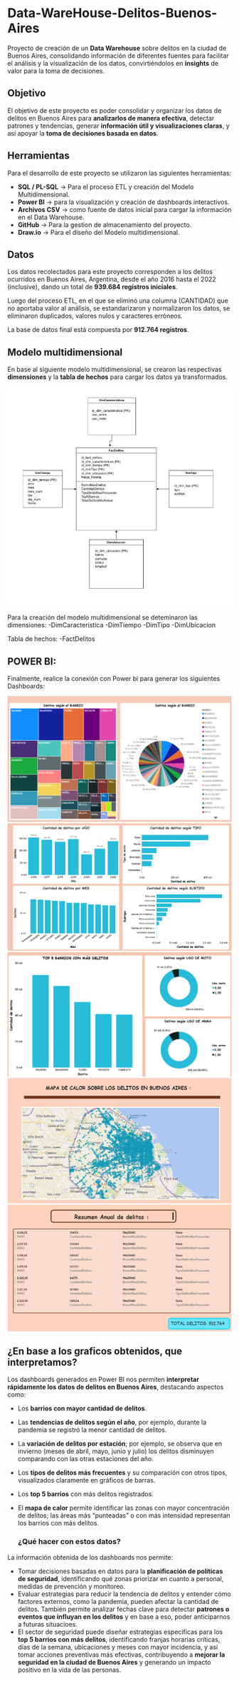 # Data-WareHouse-Delitos-Buenos-Aires

Proyecto de creación de un **Data Warehouse** sobre delitos en la ciudad de Buenos Aires, consolidando información de diferentes fuentes para facilitar el análisis y la visualización de los datos, convirtiéndolos en **insights** de valor para la toma de decisiones.


## Objetivo
El objetivo de este proyecto es poder consolidar y organizar los datos de delitos en Buenos Aires para **analizarlos de manera efectiva**, detectar patrones y tendencias, generar **información útil y visualizaciones claras**, y así apoyar la **toma de decisiones basada en datos**.

## Herramientas
Para el desarrollo de este proyecto se utilizaron las siguientes herramientas:

- **SQL / PL-SQL** → Para el proceso ETL y creación del Modelo Multidimensional.
- **Power BI** → para la visualización y creación de dashboards interactivos.  
- **Archivos CSV** → como fuente de datos inicial para cargar la información en el Data Warehouse.  
- **GitHub** → Para la gestion de almacenamiento del proyecto.
- **Draw.io** →  Para el diseño del Modelo multidimensional.


## Datos
Los datos recolectados para este proyecto corresponden a los delitos ocurridos en Buenos Aires, Argentina, desde el año 2016 hasta el 2022 (inclusive), dando un total de **939.684 registros iniciales**.  

Luego del proceso ETL, en el que se eliminó una columna (CANTIDAD) que no aportaba valor al análisis, se estandarizaron y normalizaron los datos, se eliminaron duplicados, valores nulos y caracteres erróneos.  

La base de datos final está compuesta por **912.764 registros**.

## Modelo multidimensional

En base al siguiente modelo multidimensional, se crearon las respectivas **dimensiones** y la **tabla de hechos** para cargar los datos ya transformados.

![Modelo multidimensional](MODELO_MULTIDIMENSIONAL/MODELO_ESTRELLA_V2.png)



Para la creación del modelo multidimensional se deteminaron las dimensiones: 
  -DimCaracteristica 
  -DimTiempo
  -DimTipo
  -DimUbicacion

Tabla de hechos:
  -FactDelitos

## POWER BI: 

Finalmente, realice la conexión con Power bi para generar los siguientes Dashboards:


![Dashboard_1](Power_bi_2/dashboards/DASHBOARD_1.png)
![Dashboard_2](Power_bi_2/dashboards/DASHBOARD_2.png)
![Dashboard_3](Power_bi_2/dashboards/DASHBOARD_3.png)
![Dashboard_4](Power_bi_2/dashboards/DASHBOARD_4.png)
![Dashboard_5](Power_bi_2/dashboards/DASHBOARD_5.png)

## ¿En base a los graficos obtenidos, que interpretamos? 

Los dashboards generados en Power BI nos permiten **interpretar rápidamente los datos de delitos en Buenos Aires**, destacando aspectos como:

- Los **barrios con mayor cantidad de delitos**.  
- Las **tendencias de delitos según el año**, por ejemplo, durante la pandemia se registró la menor cantidad de delitos.  
- La **variación de delitos por estación**; por ejemplo, se observa que en invierno (meses de abril, mayo, junio y julio) los delitos disminuyen comparando con las otras estaciones del año.  
- Los **tipos de delitos más frecuentes** y su comparación con otros tipos, visualizados claramente en gráficos de barras.  
- Los **top 5 barrios** con más delitos registrados.  
- El **mapa de calor** permite identificar las zonas con mayor concentración de delitos; las áreas más “punteadas” o con más intensidad representan los barrios con más delitos.

  ### ¿Qué hacer con estos datos?

La información obtenida de los dashboards nos permite:

- Tomar decisiones basadas en datos para la **planificación de políticas de seguridad**, identificando qué zonas priorizar en cuanto a personal, medidas de prevención y monitoreo.  
- Evaluar estrategias para reducir la tendencia de delitos y entender cómo factores externos, como la pandemia, pueden afectar la cantidad de delitos. También permite analizar fechas clave para detectar **patrones o eventos que influyan en los delitos** y en base a eso, poder anticiparnos a futuras situacioes.  
- El sector de seguridad puede diseñar estrategias específicas para los **top 5 barrios con más delitos**, identificando franjas horarias críticas, días de la semana, ubicaciones y meses con mayor incidencia, y así tomar acciones preventivas más efectivas, contribuyendo a **mejorar la seguridad en la ciudad de Buenos Aires** y generando un impacto positivo en la vida de las personas.










